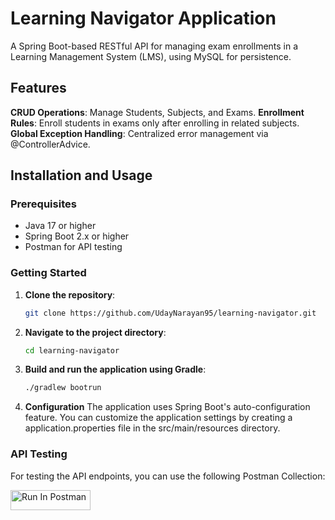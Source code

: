 # Learning Navigator Application

A Spring Boot-based RESTful API for managing exam enrollments in a Learning Management System (LMS), using MySQL for persistence.

## Features

**CRUD Operations**: Manage Students, Subjects, and Exams.
**Enrollment Rules**: Enroll students in exams only after enrolling in related subjects.
**Global Exception Handling**: Centralized error management via @ControllerAdvice.

## Installation and Usage
### Prerequisites
* Java 17 or higher
* Spring Boot 2.x or higher
* Postman for API testing

### Getting Started

1. **Clone the repository**:

    ```bash
    git clone https://github.com/UdayNarayan95/learning-navigator.git
    ```

2. **Navigate to the project directory**:

    ```bash
    cd learning-navigator
    ```

3. **Build and run the application using Gradle**:

    ```bash
    ./gradlew bootrun
    ```

4. **Configuration**
The application uses Spring Boot's auto-configuration feature. You can customize the application settings by creating a application.properties file in the src/main/resources directory.



### API Testing

For testing the API endpoints, you can use the following Postman Collection:

[<img src="https://run.pstmn.io/button.svg" alt="Run In Postman" style="width: 128px; height: 32px;">](https://app.getpostman.com/run-collection/19032644-39e44d7d-a926-4d51-b5e2-1cf71a680aa0?action=collection%2Ffork&source=rip_markdown&collection-url=entityId%3D19032644-39e44d7d-a926-4d51-b5e2-1cf71a680aa0%26entityType%3Dcollection%26workspaceId%3D8ffcea5c-fb17-4ea1-a212-023358a283e2)  


